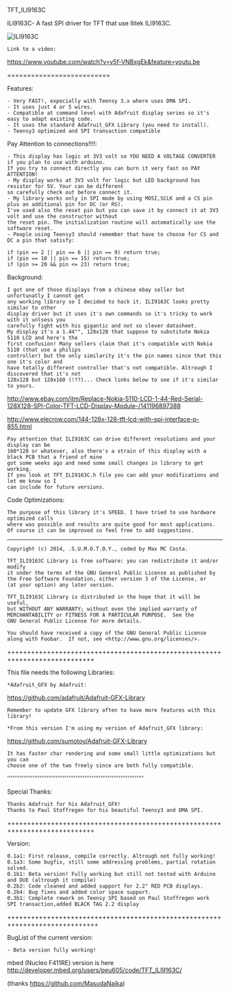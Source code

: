 TFT_ILI9163C

ILI9163C- A fast SPI driver for TFT that use Ilitek ILI9163C.

![ILI9163C](http://i1189.photobucket.com/albums/z437/theamra/github/CIMG6810.jpg)

	Link to a video:
	
https://www.youtube.com/watch?v=y5f-VNBxgEk&feature=youtu.be
	
==========================

Features:
	
	- Very FAST!, expecially with Teensy 3.x where uses DMA SPI.
	- It uses just 4 or 5 wires.
	- Compatible at command level with Adafruit display series so it's easy to adapt existing code.
	- It uses the standard Adafruit_GFX Library (you need to install). 
	- Teensy3 optimized and SPI transaction compatible

Pay Attention to connections!!!!:
	
	- This display has logic at 3V3 volt so YOU NEED A VOLTAGE CONVERTER if you plan to use with arduino.
	If you try to connect directly you can burn it very fast so PAY ATTENTION!
	- My display works at 3V3 volt for logic but LED background has resistor for 5V. Your can be different
	so carefully check out before connect it.
	- My library works only in SPI mode by using MOSI,SCLK and a CS pin plus an additional pin for DC (or RS).
	I've used also the reset pin but you can save it by connect it at 3V3 volt and use the constructor without
	the reset pin. The initialization routine will automatically use the software reset.
	- People using Teensy3 should remember that have to choose for CS and DC a pin that satisfy:

	if (pin == 2 || pin == 6 || pin == 9) return true;
	if (pin == 10 || pin == 15) return true;
	if (pin >= 20 && pin <= 23) return true;


Background:
	
	I got one of those displays from a chinese ebay seller but unfortunatly I cannot get
	any working library so I decided to hack it. ILI9163C looks pretty similar to other 
	display driver but it uses it's own commands so it's tricky to work with it unlsess you
	carefully fight with his gigantic and not so clever datasheet.
	My display it's a 1.44"", 128x128 that suppose to substitute Nokia 5110 LCD and here's the 
	first confusion! Many sellers claim that it's compatible with Nokia 5110 (that use a philips
	controller) but the only similarity it's the pin names since that this one it's color and
	have totally different controller that's not compatible. Altrough I discovered that it's not
	128x128 but 128x160 (!??)... Check links below to see if it's similar to yours.
	
http://www.ebay.com/itm/Replace-Nokia-5110-LCD-1-44-Red-Serial-128X128-SPI-Color-TFT-LCD-Display-Module-/141196897388

http://www.elecrow.com/144-128x-128-tft-lcd-with-spi-interface-p-855.html
	
	Pay attention that ILI9163C can drive different resolutions and your display can be
	160*128 or whatever, also there's a strain of this display with a black PCB that a friend of mine
	got some weeks ago and need some small changes in library to get working.
	If you look at TFT_ILI9163C.h file you can add your modifications and let me know so I
	can include for future versions.
	
Code Optimizations:
	
	The purpose of this library it's SPEED. I have tried to use hardware optimized calls
	where was possible and results are quite good for most applications.
	Of course it can be improved so feel free to add suggestions.
-------------------------------------------------------------------------------
    Copyright (c) 2014, .S.U.M.O.T.O.Y., coded by Max MC Costa.    

    TFT_ILI9163C Library is free software: you can redistribute it and/or modify
    it under the terms of the GNU General Public License as published by
    the Free Software Foundation, either version 3 of the License, or
    (at your option) any later version.

    TFT_ILI9163C Library is distributed in the hope that it will be useful,
    but WITHOUT ANY WARRANTY; without even the implied warranty of
    MERCHANTABILITY or FITNESS FOR A PARTICULAR PURPOSE.  See the
    GNU General Public License for more details.

    You should have received a copy of the GNU General Public License
    along with Foobar.  If not, see <http://www.gnu.org/licenses/>.
++++++++++++++++++++++++++++++++++++++++++++++++++++++++++++++++++++++++++++

This file needs the following Libraries:
 
    *Adafruit_GFX by Adafruit:
    
https://github.com/adafruit/Adafruit-GFX-Library

    Remember to update GFX library often to have more features with this library!
	
    *From this version I'm using my version of Adafruit_GFX library:
    
https://github.com/sumotoy/Adafruit-GFX-Library

    It has faster char rendering and some small little optimizations but you can
    choose one of the two freely since are both fully compatible.
''''''''''''''''''''''''''''''''''''''''''''''''''''''''''''''''''''''''''''

Special Thanks:
	
	Thanks Adafruit for his Adafruit_GFX!
	Thanks to Paul Stoffregen for his beautiful Teensy3 and DMA SPI.
	
++++++++++++++++++++++++++++++++++++++++++++++++++++++++++++++++++++++++++++

Version:
	
	0.1a1: First release, compile correctly. Altrough not fully working!
	0.1a3: Some bugfix, still some addressing problems, partial rotation solved.
	0.1b1: Beta version! Fully working but still not tested with Arduino and DUE (altrough it compile)
	0.2b2: Code cleaned and added support for 2.2" RED PCB displays.
	0.2b4: Bug fixes and added color space support.
	0.3b1: Complete rework on Teensy SPI based on Paul Stoffregen work
	SPI transaction,added BLACK TAG 2.2 display
+++++++++++++++++++++++++++++++++++++++++++++++++++++++++++++++++++++++++++++

BugList of the current version:
	
	- Beta version fully working!
	
mbed (Nucleo F411RE) version is here
http://developer.mbed.org/users/peu605/code/TFT_ILI9163C/

(thanks https://github.com/MasudaNaika)
